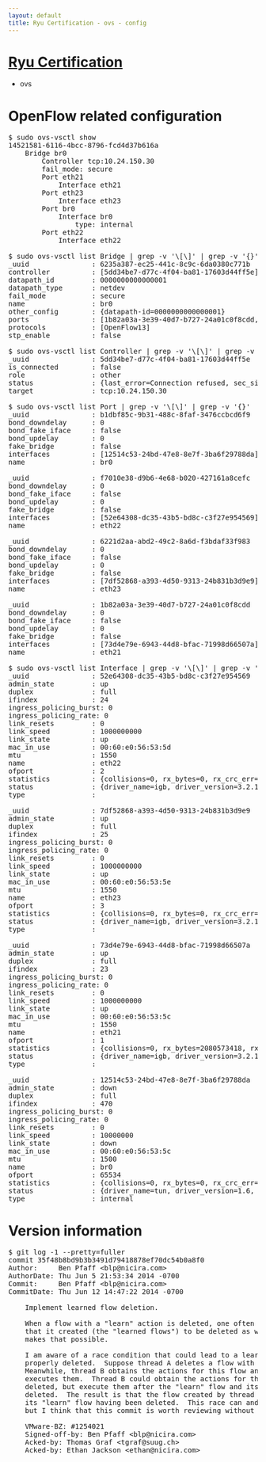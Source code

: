 ```yaml
---
layout: default
title: Ryu Certification - ovs - config
---
```

# [Ryu Certification](http://osrg.github.io/ryu/certification.html)
* ovs 

# OpenFlow related configuration
<pre>
$ sudo ovs-vsctl show
14521581-6116-4bcc-8796-fcd4d37b616a
    Bridge br0
        Controller tcp:10.24.150.30
        fail_mode: secure
        Port eth21
            Interface eth21
        Port eth23
            Interface eth23
        Port br0
            Interface br0
                type: internal
        Port eth22
            Interface eth22

$ sudo ovs-vsctl list Bridge | grep -v '\[\]' | grep -v '{}'
_uuid               : 6235a387-ec25-441c-8c9c-6da0380c771b
controller          : [5dd34be7-d77c-4f04-ba81-17603d44ff5e]
datapath_id         : 0000000000000001
datapath_type       : netdev
fail_mode           : secure
name                : br0
other_config        : {datapath-id=0000000000000001}
ports               : [1b82a03a-3e39-40d7-b727-24a01c0f8cdd, 6221d2aa-abd2-49c2-8a6d-f3bdaf33f983, b1dbf85c-9b31-488c-8faf-3476ccbcd6f9, f7010e38-d9b6-4e68-b020-427161a8cefc]
protocols           : [OpenFlow13]
stp_enable          : false

$ sudo ovs-vsctl list Controller | grep -v '\[\]' | grep -v '{}'
_uuid               : 5dd34be7-d77c-4f04-ba81-17603d44ff5e
is_connected        : false
role                : other
status              : {last_error=Connection refused, sec_since_connect=977, sec_since_disconnect=5, state=BACKOFF}
target              : tcp:10.24.150.30

$ sudo ovs-vsctl list Port | grep -v '\[\]' | grep -v '{}'
_uuid               : b1dbf85c-9b31-488c-8faf-3476ccbcd6f9
bond_downdelay      : 0
bond_fake_iface     : false
bond_updelay        : 0
fake_bridge         : false
interfaces          : [12514c53-24bd-47e8-8e7f-3ba6f29788da]
name                : br0

_uuid               : f7010e38-d9b6-4e68-b020-427161a8cefc
bond_downdelay      : 0
bond_fake_iface     : false
bond_updelay        : 0
fake_bridge         : false
interfaces          : [52e64308-dc35-43b5-bd8c-c3f27e954569]
name                : eth22

_uuid               : 6221d2aa-abd2-49c2-8a6d-f3bdaf33f983
bond_downdelay      : 0
bond_fake_iface     : false
bond_updelay        : 0
fake_bridge         : false
interfaces          : [7df52868-a393-4d50-9313-24b831b3d9e9]
name                : eth23

_uuid               : 1b82a03a-3e39-40d7-b727-24a01c0f8cdd
bond_downdelay      : 0
bond_fake_iface     : false
bond_updelay        : 0
fake_bridge         : false
interfaces          : [73d4e79e-6943-44d8-bfac-71998d66507a]
name                : eth21

$ sudo ovs-vsctl list Interface | grep -v '\[\]' | grep -v '{}'
_uuid               : 52e64308-dc35-43b5-bd8c-c3f27e954569
admin_state         : up
duplex              : full
ifindex             : 24
ingress_policing_burst: 0
ingress_policing_rate: 0
link_resets         : 0
link_speed          : 1000000000
link_state          : up
mac_in_use          : 00:60:e0:56:53:5d
mtu                 : 1550
name                : eth22
ofport              : 2
statistics          : {collisions=0, rx_bytes=0, rx_crc_err=0, rx_dropped=0, rx_errors=0, rx_frame_err=0, rx_over_err=0, rx_packets=0, tx_bytes=2026612602, tx_dropped=0, tx_errors=0, tx_packets=12832002}
status              : {driver_name=igb, driver_version=3.2.10-k, firmware_version=2.10-9}
type                : 

_uuid               : 7df52868-a393-4d50-9313-24b831b3d9e9
admin_state         : up
duplex              : full
ifindex             : 25
ingress_policing_burst: 0
ingress_policing_rate: 0
link_resets         : 0
link_speed          : 1000000000
link_state          : up
mac_in_use          : 00:60:e0:56:53:5e
mtu                 : 1550
name                : eth23
ofport              : 3
statistics          : {collisions=0, rx_bytes=0, rx_crc_err=0, rx_dropped=0, rx_errors=0, rx_frame_err=0, rx_over_err=0, rx_packets=0, tx_bytes=2659696408, tx_dropped=0, tx_errors=0, tx_packets=7499754}
status              : {driver_name=igb, driver_version=3.2.10-k, firmware_version=2.10-9}
type                : 

_uuid               : 73d4e79e-6943-44d8-bfac-71998d66507a
admin_state         : up
duplex              : full
ifindex             : 23
ingress_policing_burst: 0
ingress_policing_rate: 0
link_resets         : 0
link_speed          : 1000000000
link_state          : up
mac_in_use          : 00:60:e0:56:53:5c
mtu                 : 1550
name                : eth21
ofport              : 1
statistics          : {collisions=0, rx_bytes=2080573418, rx_crc_err=0, rx_dropped=0, rx_errors=0, rx_frame_err=0, rx_over_err=0, rx_packets=27231506, tx_bytes=0, tx_dropped=0, tx_errors=0, tx_packets=0}
status              : {driver_name=igb, driver_version=3.2.10-k, firmware_version=2.10-9}
type                : 

_uuid               : 12514c53-24bd-47e8-8e7f-3ba6f29788da
admin_state         : down
duplex              : full
ifindex             : 470
ingress_policing_burst: 0
ingress_policing_rate: 0
link_resets         : 0
link_speed          : 10000000
link_state          : down
mac_in_use          : 00:60:e0:56:53:5c
mtu                 : 1500
name                : br0
ofport              : 65534
statistics          : {collisions=0, rx_bytes=0, rx_crc_err=0, rx_dropped=0, rx_errors=0, rx_frame_err=0, rx_over_err=0, rx_packets=0, tx_bytes=0, tx_dropped=0, tx_errors=0, tx_packets=0}
status              : {driver_name=tun, driver_version=1.6, firmware_version=N/A}
type                : internal
</pre>

# Version information
<pre>
$ git log -1 --pretty=fuller
commit 35f48b8bd9b3b3491d79418878ef70dc54b0a8f0
Author:     Ben Pfaff &lt;blp@nicira.com&gt;
AuthorDate: Thu Jun 5 21:53:34 2014 -0700
Commit:     Ben Pfaff &lt;blp@nicira.com&gt;
CommitDate: Thu Jun 12 14:47:22 2014 -0700

    Implement learned flow deletion.
    
    When a flow with a &quot;learn&quot; action is deleted, one often wants the flows
    that it created &#40;the &quot;learned flows&quot;&#41; to be deleted as well.  This commit
    makes that possible.
    
    I am aware of a race condition that could lead to a learned flow not being
    properly deleted.  Suppose thread A deletes a flow with a &quot;learn&quot; action.
    Meanwhile, thread B obtains the actions for this flow and translates and
    executes them.  Thread B could obtain the actions for the flow before it is
    deleted, but execute them after the &quot;learn&quot; flow and its learned flows are
    deleted.  The result is that the flow created by thread B persists despite
    its &quot;learn&quot; flow having been deleted.  This race can and should be fixed,
    but I think that this commit is worth reviewing without it.
    
    VMware-BZ: #1254021
    Signed-off-by: Ben Pfaff &lt;blp@nicira.com&gt;
    Acked-by: Thomas Graf &lt;tgraf@suug.ch&gt;
    Acked-by: Ethan Jackson &lt;ethan@nicira.com&gt;
</pre>
